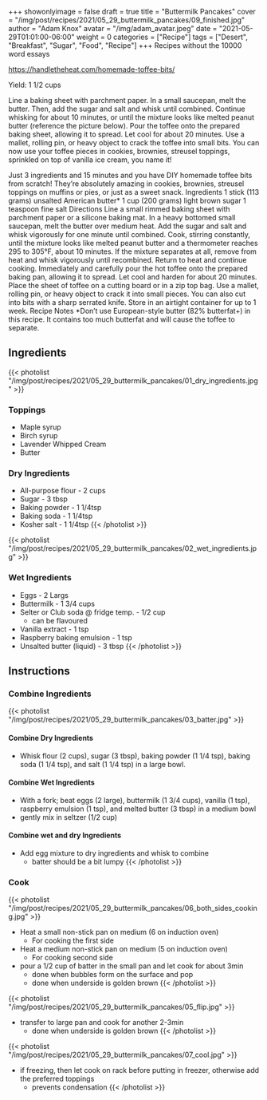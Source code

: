 
+++
showonlyimage = false
draft = true
title = "Buttermilk Pancakes"
cover = "/img/post/recipes/2021/05_29_buttermilk_pancakes/09_finished.jpg"
author = "Adam Knox"
avatar = "/img/adam_avatar.jpeg"
date = "2021-05-29T01:01:00-06:00"
weight = 0
categories = ["Recipe"]
tags = ["Desert", "Breakfast", "Sugar", "Food", "Recipe"]
+++
Recipes without the 10000 word essays
<!--more-->

https://handletheheat.com/homemade-toffee-bits/


 Yield: 1 1/2 cups

 Line a baking sheet with parchment paper.
In a small saucepan, melt the butter. Then, add the sugar and salt and whisk until combined. Continue whisking for about 10 minutes, or until the mixture looks like melted peanut butter (reference the picture below).
Pour the toffee onto the prepared baking sheet, allowing it to spread. Let cool for about 20 minutes.
Use a mallet, rolling pin, or heavy object to crack the toffee into small bits.
You can now use your toffee pieces in cookies, brownies, streusel toppings, sprinkled on top of vanilla ice cream, you name it!

Just 3 ingredients and 15 minutes and you have DIY homemade toffee bits from scratch! They’re absolutely amazing in cookies, brownies, streusel toppings on muffins or pies, or just as a sweet snack.
Ingredients
1 stick (113 grams) unsalted American butter*
1 cup (200 grams) light brown sugar
1 teaspoon fine salt
Directions
Line a small rimmed baking sheet with parchment paper or a silicone baking mat.
In a heavy bottomed small saucepan, melt the butter over medium heat. Add the sugar and salt and whisk vigorously for one minute until combined. Cook, stirring constantly, until the mixture looks like melted peanut butter and a thermometer reaches 295 to 305°F, about 10 minutes.
If the mixture separates at all, remove from heat and whisk vigorously until recombined. Return to heat and continue cooking.
Immediately and carefully pour the hot toffee onto the prepared baking pan, allowing it to spread. Let cool and harden for about 20 minutes.
Place the sheet of toffee on a cutting board or in a zip top bag. Use a mallet, rolling pin, or heavy object to crack it into small pieces. You can also cut into bits with a sharp serrated knife. Store in an airtight container for up to 1 week.
Recipe Notes
*Don’t use European-style butter (82% butterfat+) in this recipe. It contains too much butterfat and will cause the toffee to separate. 


## Ingredients
{{< photolist "/img/post/recipes/2021/05_29_buttermilk_pancakes/01_dry_ingredients.jpg" >}}
### Toppings
* Maple syrup
* Birch syrup
* Lavender Whipped Cream
* Butter

### Dry Ingredients
* All-purpose flour - 2 cups
* Sugar - 3 tbsp
* Baking powder - 1 1/4tsp
* Baking soda - 1 1/4tsp
* Kosher salt - 1 1/4tsp
{{< /photolist >}}

{{< photolist "/img/post/recipes/2021/05_29_buttermilk_pancakes/02_wet_ingredients.jpg" >}}
### Wet Ingredients
* Eggs - 2 Largs
* Buttermilk - 1 3/4 cups
* Selter or Club soda @ fridge temp. - 1/2 cup
  * can be flavoured
* Vanilla extract - 1 tsp
* Raspberry baking emulsion - 1 tsp
* Unsalted butter (liquid) - 3 tbsp
{{< /photolist >}}

## Instructions

### Combine Ingredients
{{< photolist "/img/post/recipes/2021/05_29_buttermilk_pancakes/03_batter.jpg" >}}
#### Combine Dry Ingredients
* Whisk flour (2 cups), sugar (3 tbsp), baking powder (1 1/4 tsp), baking soda (1 1/4 tsp), and salt (1 1/4 tsp) in a large bowl.

#### Combine Wet Ingredients
* With a fork; beat eggs (2 large), buttermilk (1 3/4 cups), vanilla (1 tsp), raspberry emulsion  (1 tsp), and melted butter (3 tbsp) in a medium bowl
* gently mix in seltzer (1/2 cup)

#### Combine wet and dry Ingredients
* Add egg mixture to dry ingredients and whisk to combine
  * batter should be a bit lumpy
{{< /photolist >}}

### Cook
{{< photolist "/img/post/recipes/2021/05_29_buttermilk_pancakes/06_both_sides_cooking.jpg" >}}
* Heat a small non-stick pan on medium (6 on induction oven)
  * For cooking the first side
* Heat a medium non-stick pan on medium (5 on induction oven)
  * For cooking second side
* pour a 1/2 cup of batter in the small pan and let cook for about 3min
  * done when bubbles form on the surface and pop
  * done when underside is golden brown
{{< /photolist >}}

{{< photolist "/img/post/recipes/2021/05_29_buttermilk_pancakes/05_flip.jpg" >}}
* transfer to large pan and cook for another 2-3min
  * done when underside is golden brown
{{< /photolist >}}

{{< photolist "/img/post/recipes/2021/05_29_buttermilk_pancakes/07_cool.jpg" >}}
* if freezing, then let cook on rack before putting in freezer, otherwise add the preferred toppings
  * prevents condensation
{{< /photolist >}}